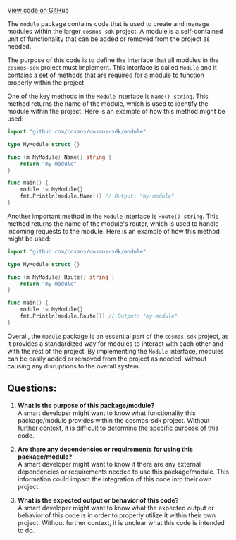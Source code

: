 [View code on GitHub](https://github.com/cosmos/cosmos-sdk/blob/main/types/module/genesis.go)

The `module` package contains code that is used to create and manage modules within the larger `cosmos-sdk` project. A module is a self-contained unit of functionality that can be added or removed from the project as needed. 

The purpose of this code is to define the interface that all modules in the `cosmos-sdk` project must implement. This interface is called `Module` and it contains a set of methods that are required for a module to function properly within the project. 

One of the key methods in the `Module` interface is `Name() string`. This method returns the name of the module, which is used to identify the module within the project. Here is an example of how this method might be used:

```go
import "github.com/cosmos/cosmos-sdk/module"

type MyModule struct {}

func (m MyModule) Name() string {
    return "my-module"
}

func main() {
    module := MyModule{}
    fmt.Println(module.Name()) // Output: "my-module"
}
```

Another important method in the `Module` interface is `Route() string`. This method returns the name of the module's router, which is used to handle incoming requests to the module. Here is an example of how this method might be used:

```go
import "github.com/cosmos/cosmos-sdk/module"

type MyModule struct {}

func (m MyModule) Route() string {
    return "my-module"
}

func main() {
    module := MyModule{}
    fmt.Println(module.Route()) // Output: "my-module"
}
```

Overall, the `module` package is an essential part of the `cosmos-sdk` project, as it provides a standardized way for modules to interact with each other and with the rest of the project. By implementing the `Module` interface, modules can be easily added or removed from the project as needed, without causing any disruptions to the overall system.
## Questions: 
 1. **What is the purpose of this package/module?**\
A smart developer might want to know what functionality this package/module provides within the cosmos-sdk project. Without further context, it is difficult to determine the specific purpose of this code.

2. **Are there any dependencies or requirements for using this package/module?**\
A smart developer might want to know if there are any external dependencies or requirements needed to use this package/module. This information could impact the integration of this code into their own project.

3. **What is the expected output or behavior of this code?**\
A smart developer might want to know what the expected output or behavior of this code is in order to properly utilize it within their own project. Without further context, it is unclear what this code is intended to do.